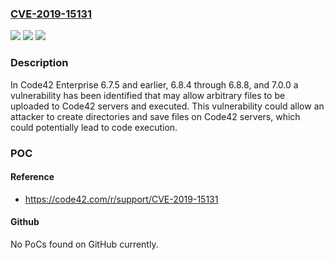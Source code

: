### [CVE-2019-15131](https://cve.mitre.org/cgi-bin/cvename.cgi?name=CVE-2019-15131)
![](https://img.shields.io/static/v1?label=Product&message=n%2Fa&color=blue)
![](https://img.shields.io/static/v1?label=Version&message=n%2Fa&color=blue)
![](https://img.shields.io/static/v1?label=Vulnerability&message=n%2Fa&color=brighgreen)

### Description

In Code42 Enterprise 6.7.5 and earlier, 6.8.4 through 6.8.8, and 7.0.0 a vulnerability has been identified that may allow arbitrary files to be uploaded to Code42 servers and executed. This vulnerability could allow an attacker to create directories and save files on Code42 servers, which could potentially lead to code execution.

### POC

#### Reference
- https://code42.com/r/support/CVE-2019-15131

#### Github
No PoCs found on GitHub currently.

